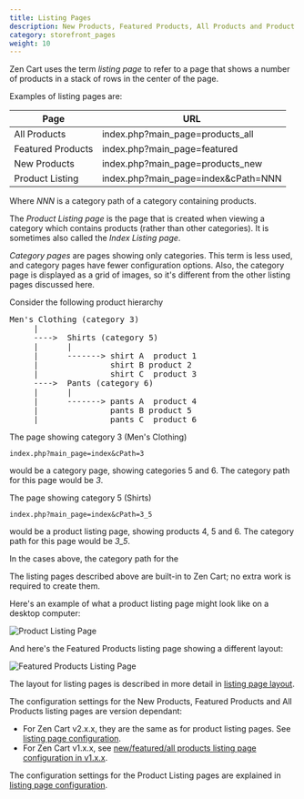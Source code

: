 ```yaml
---
title: Listing Pages 
description: New Products, Featured Products, All Products and Product listing pages 
category: storefront_pages
weight: 10
---
```


Zen Cart uses the term _listing page_ to refer to a page that shows a number of products in a stack of rows in the center of the page. 

Examples of listing pages are: 

Page | URL 
-----|-----
All Products | index.php?main_page=products_all
Featured Products| index.php?main_page=featured
New Products | index.php?main_page=products_new 
Product Listing | index.php?main_page=index&cPath=NNN

Where _NNN_ is a category path of a category containing products. 

The _Product Listing page_ is the page that is created when viewing a category which contains products (rather than other categories).  It is sometimes also called the _Index Listing page_. 

_Category pages_ are pages showing only categories.  This term is less used, and category pages have fewer configuration options.  Also, the category page is displayed as a grid of images, so it's different from the other listing pages discussed here. 

Consider the following product hierarchy 

<pre>
Men's Clothing (category 3)
     |
     ---->  Shirts (category 5)
     |      |
     |      -------> shirt A  product 1
     |               shirt B product 2
     |               shirt C  product 3
     ---->  Pants (category 6)
     |      |
     |      -------> pants A  product 4
     |               pants B product 5
     |               pants C  product 6 
</pre>

The page showing category 3 (Men's Clothing) 

```
index.php?main_page=index&cPath=3
```

would be a category page, showing categories 5 and 6.  The category path for this page would be _3_. 

The page showing category 5 (Shirts) 

```
index.php?main_page=index&cPath=3_5
```
would be a product listing page, showing products 4, 5 and 6.  The category path for this page would be _3_5_. 

In the cases above, the category path for the 

The listing pages described above are built-in to Zen Cart; no extra work is required to create them.

Here's an example of what a product listing page might look like on a desktop computer: 

![Product Listing Page](/images/product_listing.png) 

And here's the Featured Products listing page showing a different layout: 

![Featured Products Listing Page](/images/product_listing_featured.png) 

The layout for listing pages is described in more detail in [listing page layout](/user/template/listing_page_layout/). 

The configuration settings for the New Products, Featured Products and All Products listing pages are version dependant: 
- For Zen Cart v2.x.x, they are the same as for product listing pages.  See [listing page configuration](/user/template/product_listing_page_configuration/).
- For Zen Cart v1.x.x, see [new/featured/all products listing page configuration in v1.x.x](/user/template/new_featured_all_listing_page_configuration_v1/). 

The configuration settings for the Product Listing pages are explained in [listing page configuration](/user/template/product_listing_page_configuration/).

